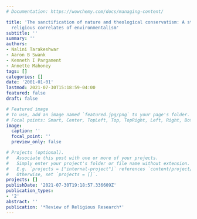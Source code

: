 ```yaml
---
# Documentation: https://wowchemy.com/docs/managing-content/

title: 'The sanctification of nature and theological conservatism: A study of opposing
  religious correlates of environmentalism'
subtitle: ''
summary: ''
authors:
- Nalini Tarakeshwar
- Aaron B Swank
- Kenneth I Pargament
- Annette Mahoney
tags: []
categories: []
date: '2001-01-01'
lastmod: 2021-07-30T15:18:59-04:00
featured: false
draft: false

# Featured image
# To use, add an image named `featured.jpg/png` to your page's folder.
# Focal points: Smart, Center, TopLeft, Top, TopRight, Left, Right, BottomLeft, Bottom, BottomRight.
image:
  caption: ''
  focal_point: ''
  preview_only: false

# Projects (optional).
#   Associate this post with one or more of your projects.
#   Simply enter your project's folder or file name without extension.
#   E.g. `projects = ["internal-project"]` references `content/project/deep-learning/index.md`.
#   Otherwise, set `projects = []`.
projects: []
publishDate: '2021-07-30T19:18:57.336609Z'
publication_types:
- '2'
abstract: ''
publication: '*Review of Religious Research*'
---
```


